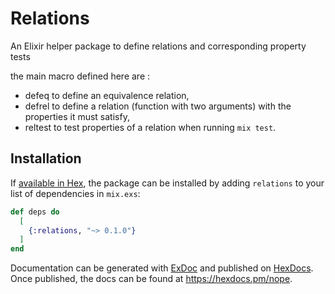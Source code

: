 # Relations

An Elixir helper package to define relations and corresponding property tests

the main macro defined here are :
- defeq to define an equivalence relation,
- defrel to define a relation (function with two arguments) with the properties it must satisfy,
- reltest to test properties of a relation when running `mix test`. 

## Installation

If [available in Hex](https://hex.pm/docs/publish), the package can be installed
by adding `relations` to your list of dependencies in `mix.exs`:

```elixir
def deps do
  [
    {:relations, "~> 0.1.0"}
  ]
end
```

Documentation can be generated with [ExDoc](https://github.com/elixir-lang/ex_doc)
and published on [HexDocs](https://hexdocs.pm). Once published, the docs can
be found at <https://hexdocs.pm/nope>.

